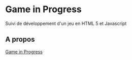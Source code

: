 # Game in Progress

Suivi de développement d'un jeu en HTML 5 et Javascript

## A propos
[Game in Progress](https://maximechagnolleau.wordpress.com/)


